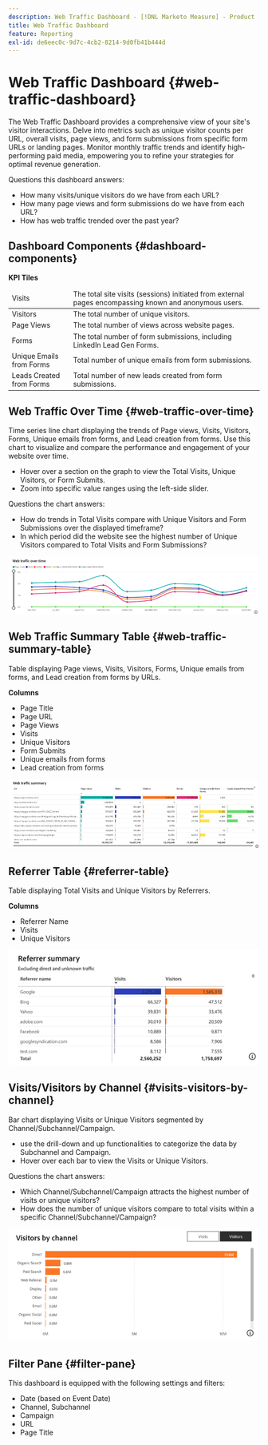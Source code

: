 ```yaml
---
description: Web Traffic Dashboard - [!DNL Marketo Measure] - Product
title: Web Traffic Dashboard
feature: Reporting
exl-id: de6eec0c-9d7c-4cb2-8214-9d0fb41b444d
---
```

# Web Traffic Dashboard {#web-traffic-dashboard}

The Web Traffic Dashboard provides a comprehensive view of your site's visitor interactions. Delve into metrics such as unique visitor counts per URL, overall visits, page views, and form submissions from specific form URLs or landing pages. Monitor monthly traffic trends and identify high-performing paid media, empowering you to refine your strategies for optimal revenue generation.

Questions this dashboard answers:

* How many visits/unique visitors do we have from each URL?
* How many page views and form submissions do we have from each URL?
* How has web traffic trended over the past year?

## Dashboard Components {#dashboard-components}

**KPI Tiles**

<table>
<thead>
  <tr>
    <td>Visits</td>
    <td>The total site visits (sessions) initiated from external pages encompassing known and anonymous users.</td>
  </tr>
</thead>
<tbody>
  <tr>
    <td>Visitors</td>
    <td>The total number of unique visitors.</td>
  </tr>
  <tr>
    <td>Page Views</td>
    <td>The total number of views across website pages.</td>
  </tr>
  <tr>
    <td>Forms</td>
    <td>The total number of form submissions, including LinkedIn Lead Gen Forms.</td>
  </tr>
  <tr>
    <td>Unique Emails from Forms</td>
    <td>Total number of unique emails from form submissions.</td>
  </tr>
  <tr>
    <td>Leads Created from Forms</td>
    <td>Total number of new leads created from form submissions.</td>
  </tr>
</tbody>
</table>

## Web Traffic Over Time {#web-traffic-over-time}

Time series line chart displaying the trends of Page views, Visits, Visitors, Forms, Unique emails from forms, and Lead creation from forms. Use this chart to visualize and compare the performance and engagement of your website over time.

* Hover over a section on the graph to view the Total Visits, Unique Visitors, or Form Submits.
* Zoom into specific value ranges using the left-side slider.

Questions the chart answers:

* How do trends in Total Visits compare with Unique Visitors and Form Submissions over the displayed timeframe?
* In which period did the website see the highest number of Unique Visitors compared to Total Visits and Form Submissions?

![](assets/web-traffic-dashboard-1.png)

## Web Traffic Summary Table {#web-traffic-summary-table}

Table displaying Page views, Visits, Visitors, Forms, Unique emails from forms, and Lead creation from forms by URLs.

**Columns**

* Page Title
* Page URL
* Page Views
* Visits
* Unique Visitors
* Form Submits
* Unique emails from forms
* Lead creation from forms

![](assets/web-traffic-dashboard-2.png)

## Referrer Table {#referrer-table}

Table displaying Total Visits and Unique Visitors by Referrers. 

**Columns**

* Referrer Name
* Visits
* Unique Visitors

![](assets/web-traffic-dashboard-3.png)

## Visits/Visitors by Channel {#visits-visitors-by-channel}

Bar chart displaying Visits or Unique Visitors segmented by Channel/Subchannel/Campaign.

* use the drill-down and up functionalities to categorize the data by Subchannel and Campaign.
* Hover over each bar to view the Visits or Unique Visitors.

Questions the chart answers:

* Which Channel/Subchannel/Campaign attracts the highest number of visits or unique visitors?
* How does the number of unique visitors compare to total visits within a specific Channel/Subchannel/Campaign?

![](assets/web-traffic-dashboard-4.png)

## Filter Pane {#filter-pane}

This dashboard is equipped with the following settings and filters:

* Date (based on Event Date)
* Channel, Subchannel
* Campaign
* URL
* Page Title
